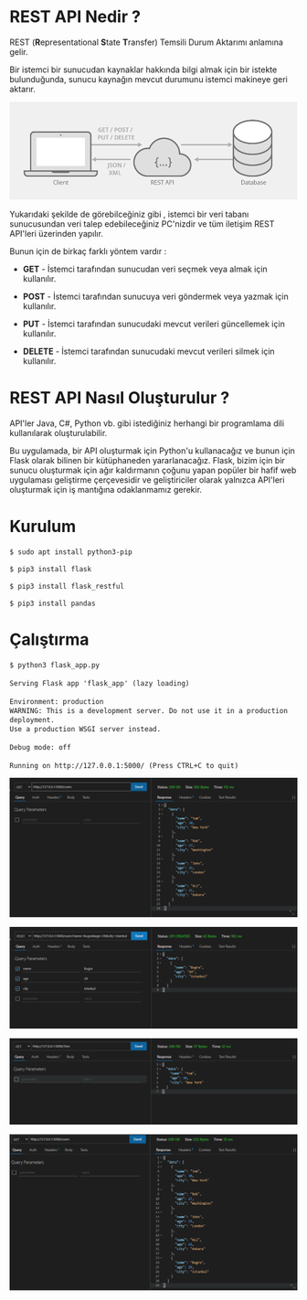# REST API Nedir ?

REST  (**R**epresentational **S**tate **T**ransfer)  Temsili Durum Aktarımı anlamına gelir. 

Bir istemci bir sunucudan kaynaklar hakkında bilgi almak için bir istekte bulunduğunda, sunucu kaynağın mevcut durumunu istemci makineye geri aktarır.



![representational-state-transfer-diagram](images/representational-state-transfer-diagram.png)



Yukarıdaki şekilde de görebilceğiniz gibi , istemci bir veri tabanı sunucusundan veri talep edebileceğiniz PC'nizdir ve tüm iletişim REST API'leri üzerinden yapılır.

Bunun için de birkaç farklı yöntem vardır :

- **GET** - İstemci tarafından sunucudan veri seçmek veya almak için kullanılır.

- **POST** - İstemci tarafından sunucuya veri göndermek veya yazmak için kullanılır.

- **PUT** - İstemci tarafından sunucudaki mevcut verileri güncellemek için kullanılır.

- **DELETE** - İstemci tarafından sunucudaki mevcut verileri silmek için kullanılır.

  

# REST API Nasıl Oluşturulur ?

API'ler Java, C#, Python vb. gibi istediğiniz herhangi bir programlama dili kullanılarak oluşturulabilir.

 Bu uygulamada, bir API oluşturmak için Python'u kullanacağız ve bunun için Flask olarak bilinen bir kütüphaneden yararlanacağız. Flask, bizim için bir sunucu oluşturmak için ağır kaldırmanın çoğunu yapan popüler bir hafif web uygulaması geliştirme çerçevesidir ve geliştiriciler olarak yalnızca API'leri oluşturmak için iş mantığına odaklanmamız gerekir.



# Kurulum

```
$ sudo apt install python3-pip
```

```
$ pip3 install flask
```

```
$ pip3 install flask_restful
```

```
$ pip3 install pandas
```





# Çalıştırma

```
$ python3 flask_app.py 

Serving Flask app 'flask_app' (lazy loading)

Environment: production
WARNING: This is a development server. Do not use it in a production deployment.
Use a production WSGI server instead.

Debug mode: off

Running on http://127.0.0.1:5000/ (Press CTRL+C to quit)
```

![Screenshot_3](images/get.png)

![Screenshot_5](images/post.png)

![Screenshot_6](images/get2.png)

![Screenshot_5](images/get3.png)